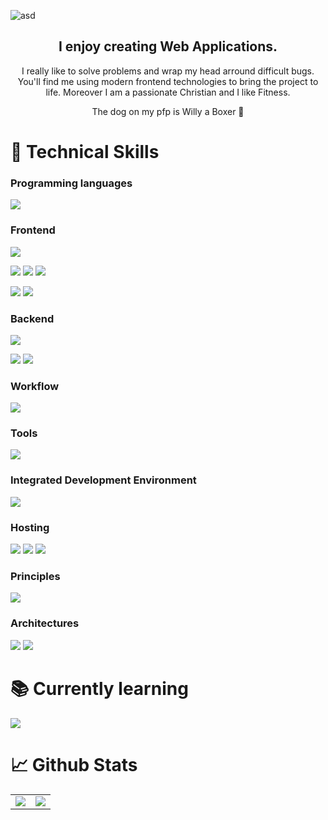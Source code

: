 ![asd](https://user-images.githubusercontent.com/45995648/148986147-8f6fc7d1-410a-401c-9ca9-df7ed7552486.png)
<div align="center">
 <h2> I enjoy creating Web Applications. </h2>
 <p> I really like to solve problems and wrap my head arround difficult bugs.
  You'll find me using modern frontend technologies to bring the project to life. 
  Moreover I am a passionate Christian and I like Fitness.</p>
<p>The dog on my pfp is Willy a Boxer 🐶</p>
</div>

# 💼 Technical Skills

### Programming languages

![](https://img.shields.io/badge/Code-JavaScript-informational?style=flat&logo=JavaScript&color=F7DF1E)

### Frontend

![](https://img.shields.io/badge/Style-HTML5-informational?style=flat&logo=HTML5&color=E34F26)

![](https://img.shields.io/badge/Style-CSS3-informational?style=flat&logo=CSS3&color=1572B6)
![](https://img.shields.io/badge/Style-SASS-informational?style=flat&logo=SASS&color=cc6598)
![](https://img.shields.io/badge/Style-Bootstrap-informational?style=flat&logo=Bootstrap&color=7952B3)

![](https://img.shields.io/badge/Library-React.js-informational?style=flat&logo=react&color=61DAFB)
![](https://img.shields.io/badge/Library-Next.js-informational?style=flat&logo=nextdotjs&color=000000)

### Backend

![](https://img.shields.io/badge/Library-Node.js-informational?style=flat&logo=Node.js&color=82bb01)

![](https://img.shields.io/badge/Database-MongoDB-informational?style=flat&logo=MongoDB&color=47a248)
![](https://img.shields.io/badge/Database-Firebase-informational?style=flat&logo=Firebase&color=ffca28)


### Workflow

![](https://img.shields.io/badge/Workflow-Git-informational?style=flat&logo=Git&color=F05032)


### Tools

![](https://img.shields.io/badge/Tools-NPM-informational?style=flat&logo=NPM&color=CB3837)


### Integrated Development Environment

![](https://img.shields.io/badge/IDE-VSCode-informational?style=flat&logo=visualstudiocode&color=007ACC)


### Hosting 

![](https://img.shields.io/badge/Hosting-GitHub-informational?style=flat&logo=GitHub&color=181717)
![](https://img.shields.io/badge/Hosting-Netlify-informational?style=flat&logo=netlify&color=00C7B7)
![](https://img.shields.io/badge/Hosting-Vercel-informational?style=flat&logo=vercel&color=000000)


### Principles 

![](https://img.shields.io/badge/Principles-CleanCode-informational?style=flat&logo=CleanCode&color=333)


### Architectures

![](https://img.shields.io/badge/Architecture-ResponsiveDesign-informational?style=flat&logo=DRY&color=333)
![](https://img.shields.io/badge/Architecture-MobileFirstDesign-informational?style=flat&logo=DRY&color=333)


# 📚 Currently learning 


![](https://img.shields.io/badge/Code-informational?style=flat&logo=TypeScript&color=3178C6)
# 📈 Github Stats 

<table>
  <tr>
    <td valign="top">
      <img src="https://github-readme-stats.vercel.app/api/top-langs/?username=maxschneidercodes&layout=compact" />
    </td>
   <td valign="top">
    <img src="https://github-readme-stats.vercel.app/api?username=maxschneidercodes&show_icons=true&title_color=ffffff&icon_color=34abeb&text_color=daf7dc&bg_color=151515" />
   </td>
</table>

